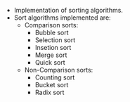 - Implementation of sorting algorithms.
- Sort algorithms implemented are:
  - Comparison sorts:
    - Bubble sort
    - Selection sort
    - Insetion sort
    - Merge sort
    - Quick sort
  - Non-Comparison sorts:
    - Counting sort
    - Bucket sort
    - Radix sort
